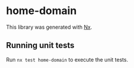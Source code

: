 # home-domain

This library was generated with [Nx](https://nx.dev).

## Running unit tests

Run `nx test home-domain` to execute the unit tests.
